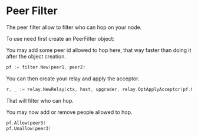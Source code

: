 # Peer Filter

The peer filter allow to filter who can hop on your node.

To use need first create an PeerFilter object:

You may add some peer id allowed to hop here, that way faster than doing it
after the object creation.
```go
pf := filter.New(peer1, peer2)
```
You can then create your relay and apply the acceptor.
```go
r, _ := relay.NewRelay(ctx, host, upgrader, relay.OptApplyAcceptor(pf.GetAcceptor()))
```
That will filter who can hop.

You may now add or remove people allowed to hop.
```go
pf.Allow(peer3)
pf.Unallow(peer3)
```
